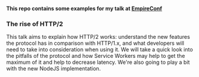 #### This repo contains some examples for my talk at [EmpireConf](http://2017.empireconf.org/)

### The rise of HTTP/2

This talk aims to explain how HTTP/2 works: understand the new features the protocol has in comparison with HTTP/1.x, and what developers will need to take into consideration when using it. We will take a quick look into the pitfalls of the protocol and how Service Workers may help to get the maximum of it and help to decrease latency. We're also going to play a bit with the new NodeJS implementation.
